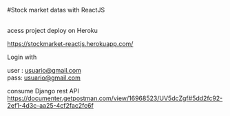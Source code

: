 #Stock market datas with ReactJS
<Br><Br>


acess project deploy on Heroku
<Br>

https://stockmarket-reactjs.herokuapp.com/<Br>

 
Login with<Br>

user : usuario@gmail.com<Br>
pass: usuario@gmail.com

 
 consume Django rest API<Br>
 https://documenter.getpostman.com/view/16968523/UV5dcZgf#5dd2fc92-2ef1-4d3c-aa25-4cf2fac2fc6f<Br>
